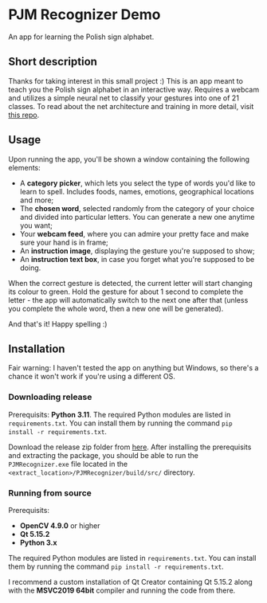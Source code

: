 # PJM Recognizer Demo
An app for learning the Polish sign alphabet.

## Short description
Thanks for taking interest in this small project :) This is an app meant to teach you the Polish sign alphabet in an interactive way. Requires a webcam and utilizes a simple neural net to classify your gestures into one of 21 classes. To read about the net architecture and training in more detail, visit [this repo](https://github.com/worthy11/PJMRecognizer). 

## Usage
Upon running the app, you'll be shown a window containing the following elements:
- A **category picker**, which lets you select the type of words you'd like to learn to spell. Includes foods, names, emotions, geographical locations and more;
- The **chosen word**, selected randomly from the category of your choice and divided into particular letters. You can generate a new one anytime you want;
- Your **webcam feed**, where you can admire your pretty face and make sure your hand is in frame;
- An **instruction image**, displaying the gesture you're supposed to show;
- An **instruction text box**, in case you forget what you're supposed to be doing. <br />

When the correct gesture is detected, the current letter will start changing its colour to green. Hold the gesture for about 1 second to complete the letter - the app will automatically switch to the next one after that (unless you complete the whole word, then a new one will be generated). <br />

And that's it! Happy spelling :)<br />

## Installation
Fair warning: I haven't tested the app on anything but Windows, so there's a chance it won't work if you're using a different OS.

### Downloading release
Prerequisits: **Python 3.11**. The required Python modules are listed in `requirements.txt`. You can install them by running the command `pip install -r requirements.txt`. <br />

Download the release zip folder from [here](https://github.com/worthy11/PP2Project/releases/tag/v1.0). After installing the prerequisits and extracting the package, you should be able to run the `PJMRecognizer.exe` file located in the `<extract_location>/PJMRecognizer/build/src/` directory.

### Running from source
Prerequisits:
- **OpenCV 4.9.0** or higher
- **Qt 5.15.2**
- **Python 3.x**<br />

The required Python modules are listed in `requirements.txt`. You can install them by running the command `pip install -r requirements.txt`. <br />

I recommend a custom installation of Qt Creator containing Qt 5.15.2 along with the **MSVC2019 64bit** compiler and running the code from there.
